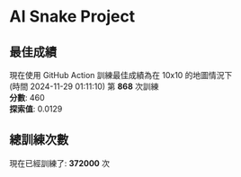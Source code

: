 
# AI Snake Project

## **最佳成績**
現在使用 GitHub Action 訓練最佳成績為在 10x10 的地圖情況下  
(時間 2024-11-29 01:11:10) 第 **868** 次訓練  
**分數**: 460  
**探索值**: 0.0129

## 總訓練次數
現在已經訓練了: **372000** 次
